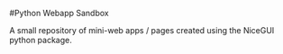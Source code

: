 #Python Webapp Sandbox

A small repository of mini-web apps / pages created using the NiceGUI python package.

